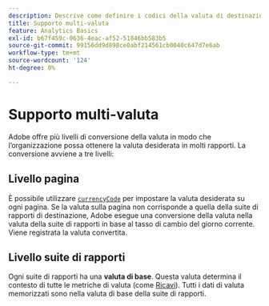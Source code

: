 ```yaml
---
description: Descrive come definire i codici della valuta di destinazione per il funzionamento del supporto multi-valuta.
title: Supporto multi-valuta
feature: Analytics Basics
exl-id: b67f459c-0636-4eac-af52-51846bb583b5
source-git-commit: 99156dd9d898ce0abf214561cb0040c647d7e6ab
workflow-type: tm+mt
source-wordcount: '124'
ht-degree: 0%

---
```


# Supporto multi-valuta

Adobe offre più livelli di conversione della valuta in modo che l’organizzazione possa ottenere la valuta desiderata in molti rapporti. La conversione avviene a tre livelli:

## Livello pagina

È possibile utilizzare [`currencyCode`](/help/implement/vars/config-vars/currencycode.md) per impostare la valuta desiderata su ogni pagina. Se la valuta sulla pagina non corrisponde a quella della suite di rapporti di destinazione, Adobe esegue una conversione della valuta nella valuta della suite di rapporti in base al tasso di cambio del giorno corrente. Viene registrata la valuta convertita.

## Livello suite di rapporti

Ogni suite di rapporti ha una **valuta di base**. Questa valuta determina il contesto di tutte le metriche di valuta (come [Ricavi](/help/components/metrics/revenue.md)). Tutti i dati di valuta memorizzati sono nella valuta di base della suite di rapporti.

